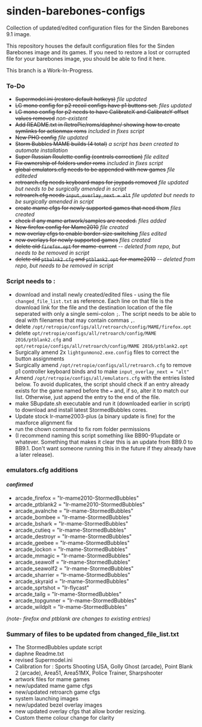 # sinden-barebones-configs
Collection of updated/edited configuration files for the Sinden Barebones 9.1 image.  

This repository houses the default configuration files for the Sinden Barebones image and its games.  If you need to restore a lost or corrupted file for your barebones image, you should be able to find it here.

This branch is a Work-In-Progress.

### To-Do ###
- ~~Supermodel.ini (restore default hotkeys)~~ *file updated*
- ~~LG mono config for p2 recoil configs have p1 buttons set.~~ *files updated*
- ~~LG mono config for p2 needs to have CalibrateX and CalibrateY offset values removed~~ *non-existent*
- ~~Add README.txt in RetroPie/roms/daphne/ showing how to create symlinks for actionmax roms~~ *included in fixes script*
- ~~New PHO config~~ *file updated*
- ~~Storm Bubbles MAME builds (4 total)~~ *a script has been created to automate installation*
- ~~Super Russian Roulette config (controls correction)~~ *file edited*
- ~~Fix ownership of folders under roms~~ *included in fixes script*
- ~~global emulators.cfg needs to be appended with new games~~ *file editeded*
- ~~retroarch.cfg needs keyboard maps for joypads removed~~  *file updated but needs to be surgically amended in script*
- ~~retroarch.cfg needs `input_overlay_next = alt`~~ *file updated but needs to be surgically amended in script*
- ~~create mame cfgs for newly supported games that need them~~ *files created*
- ~~check if any mame artwork/samples are needed.~~ *files added*
- ~~New firefox config for Mame2010~~ *file created*
- ~~new overlay cfgs to enable border-size switching~~ *files edited*
- ~~new overlays for newly supported games~~ *files created*
- ~~delete old `firefox.opt` for mame-current~~ -- *deleted from repo, but needs to be removed in script*
- ~~delete old `ptbalnk2.cfg` and `ptblank2.opt` for mame2010~~ -- *deleted from repo, but needs to be removed in script*

### Script needs to : ###
- download and install newly created/edited files - using the file `changed_file_list.txt` as reference.  Each line on that file is the download link for the file and the destination location of the file seperated with only a single semi-colon `;`. The script needs to be able to deal with filenames that may contain commas `,`. 
- delete `/opt/retropie/configs/all/retroarch/config/MAME/firefox.opt`
- delete `opt/retropie/configs/all/retroarch/config/MAME 2016/ptblank2.cfg` and `opt/retropie/configs/all/retroarch/config/MAME 2016/ptblank2.opt`
- Surgically amend 2x `lightgunmono2.exe.config` files to correct the button assignments
- Surgically amend `/opt/retropie/configs/all/retroarch.cfg` to remove p1 controller keyboard binds and to make `input_overlay_next = "alt"`
- Amend `/opt/retropie/configs/all/emulators.cfg` with the entries listed below.  To avoid duplicates, the script should check if an entry already exists for the game named before the `=` and, if so, alter it to match our list. Otherwise, just append the entry to the end of the file.
- make SBupdate.sh executable and run it (downloaded earlier in script) to download and install latest StormedBubbles cores.
- Update stock lr-mame2003-plus (a binary update is fine) for the maxforce alignment fix
- run the chown command to fix rom folder permissions
- (I recommend naming this script something like BB90-91update or whatever. Something that makes it clear this is an update from BB9.0 to BB9.1.  Don't want someone running this in the future if they already have a later release).


### emulators.cfg additions ###
#### *confirmed* ####
- arcade_firefox = "lr-mame2010-StormedBubbles"
- arcade_ptblank2 = "lr-mame2010-StormedBubbles"
- arcade_avalnche = "lr-mame-StormedBubbles"
- arcade_bombee = "lr-mame-StormedBubbles"
- arcade_bshark = "lr-mame-StormedBubbles"
- arcade_cutieq = "lr-mame-StormedBubbles"
- arcade_destroyr = "lr-mame-StormedBubbles"
- arcade_geebee = "lr-mame-StormedBubbles"
- arcade_lockon = "lr-mame-StormedBubbles"
- arcade_mmagic = "lr-mame-StormedBubbles"
- arcade_seawolf = "lr-mame-StormedBubbles"
- arcade_seawolf2 = "lr-mame-StormedBubbles"
- arcade_sharrier = "lr-mame-StormedBubbles"
- arcade_skyraid = "lr-mame-StormedBubbles"
- arcade_sprtshot = "lr-flycast"
- arcade_tailg = "lr-mame-StormedBubbles"
- arcade_topgunner = "lr-mame-StormedBubbles"
- arcade_wildplt = "lr-mame-StormedBubbles"

*(note- firefox and ptblank are changes to existing entries)*



### Summary of files to be updated from changed_file_list.txt ###
- The StormedBubbles update script
- daphne Readme.txt
- revised Supermodel.ini
- Calibration for : Sports Shooting USA, Golly Ghost (arcade), Point Blank 2 (arcade), Area51, Area51MX, Police Trainer, Sharpshooter
- artwork files for mame games
- new/updated mame game cfgs
- new/updated retroarch game cfgs
- system launching images
- new/updated bezel overlay images
- new updated overlay cfgs that allow border resizing.
- Custom theme colour change for clarity
